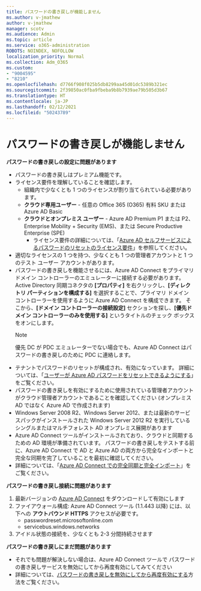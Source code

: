```yaml
---
title: パスワードの書き戻しが機能しません
ms.author: v-jmathew
author: v-jmathew
manager: scotv
ms.audience: Admin
ms.topic: article
ms.service: o365-administration
ROBOTS: NOINDEX, NOFOLLOW
localization_priority: Normal
ms.collection: Adm_O365
ms.custom:
- "9004595"
- "8210"
ms.openlocfilehash: d7766f908f025b5db8299aa45d01dc5389b321ec
ms.sourcegitcommit: 2f39850ac0fba9fbeba9b8b7939ae79b505d3b67
ms.translationtype: HT
ms.contentlocale: ja-JP
ms.lasthandoff: 02/12/2021
ms.locfileid: "50243789"
---
```

# <a name="password-writeback-is-not-working"></a>パスワードの書き戻しが機能しません

**パスワードの書き戻しの設定に問題があります**

- パスワードの書き戻しはプレミアム機能です。
- ライセンス要件を理解していることを確認します。
  - 組織内で少なくとも 1 つのライセンスが割り当てられている必要があります。
  - **クラウド専用ユーザー** - 任意の Office 365 (O365) 有料 SKU または Azure AD Basic
  - **クラウドとオンプレミス ユーザー** - Azure AD Premium P1 または P2、Enterprise Mobility + Security (EMS)、または Secure Productive Enterprise (SPE)
    - ライセンス要件の詳細については、「[Azure AD セルフサービスによるパスワードのリセットのライセンス要件](https://docs.microsoft.com/azure/active-directory/active-directory-passwords-licensing)」を参照してください。
- 適切なライセンスの 1 つを持つ、少なくとも 1 つの管理者アカウントと 1 つのテスト ユーザー アカウントがあります。
- パスワードの書き戻しを機能させるには、Azure AD Connect をプライマリ ドメイン コントローラーのエミュレーターに接続する必要があります。 Active Directory 同期コネクタの **[プロパティ]** を右クリックし、**[ディレクトリ パーティションを構成する]** を選択することで、プライマリ ドメイン コントローラーを使用するように Azure AD Connect を構成できます。 そこから、**[ドメイン コントローラーの接続設定]** セクションを探し、**[優先ドメイン コントローラーのみを使用する]** というタイトルのチェック ボックスをオンにします。
  > [!NOTE]
  > 優先 DC が PDC エミュレーターでない場合でも、Azure AD Connect はパスワードの書き戻しのために PDC に連絡します。
- テナントでパスワードのリセットが構成され、有効になっています。 詳細については、「[ユーザーが Azure AD パスワードをリセットできるようにする](https://docs.microsoft.com/azure/active-directory/active-directory-passwords-getting-started)」をご覧ください。
- パスワードの書き戻しを有効にするために使用されている管理者アカウントがクラウド管理者アカウントであることを確認してください (オンプレミス AD ではなく Azure AD で作成されます)
- Windows Server 2008 R2、Windows Server 2012、または最新のサービスパックがインストールされた Windows Server 2012 R2 を実行しているシングルまたはマルチフォレスト AD オンプレミス展開があります
- Azure AD Connect ツールがインストールされており、クラウドと同期するための AD 環境が準備されています。 パスワードの書き戻しをテストする前に、Azure AD Connect で AD と Azure AD の両方から完全なインポートと完全な同期を完了していることを最初に確認してください。
- 詳細については、「[Azure AD Connect での完全同期と完全インポート](https://docs.microsoft.com/azure/active-directory/connect/active-directory-aadconnectsync-operations)」をご覧ください。

**パスワードの書き戻し接続に問題があります**

1. 最新バージョンの [Azure AD Connect](https://www.microsoft.com/download/details.aspx?id=47594) をダウンロードして有効にします
2. ファイアウォール構成: Azure AD Connect ツール (1.1.443 以降) には、以下への **アウトバウンド HTTPS** アクセスが必要です。
    - passwordreset.microsoftonline.com
    - servicebus.windows.networks
3. アイドル状態の接続を、少なくとも 2-3 分間持続させます

**パスワードの書き戻しにまだ問題があります**

- それでも問題が解決しない場合は、Azure AD Connect ツールで パスワードの書き戻しサービスを無効にしてから再度有効にしてみてください
- 詳細については、[パスワードの書き戻しを無効にしてから再度有効にする](https://docs.microsoft.com/azure/active-directory/active-directory-passwords-troubleshoot)方法をご覧ください。
